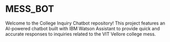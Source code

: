# MESS_BOT
Welcome to the College Inquiry Chatbot repository! This project features an AI-powered chatbot built with IBM Watson Assistant to provide quick and accurate responses to inquiries related to the VIT Vellore college mess. 
